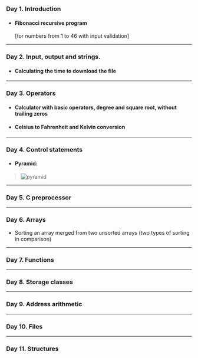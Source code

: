 ### Day 1. Introduction

- #### Fibonacci recursive program
  [for numbers from 1 to 46 with input validation]

---

### Day 2. Input, output and strings.
- #### Calculating the time to download the file

---

### Day 3. Operators
- #### Calculator with basic operators, degree and square root, without trailing zeros
- #### Celsius to Fahrenheit and Kelvin conversion

---

### Day 4. Control statements
- #### Pyramid:
> ![pyramid](https://user-images.githubusercontent.com/81263783/138994599-7a194eb7-044c-4769-a044-415321ee6e1a.png)

---

### Day 5. C preprocessor

---

### Day 6. Arrays
- Sorting an array merged from two unsorted arrays (two types of sorting in comparison)

---

### Day 7. Functions

---

### Day 8. Storage classes

---

### Day 9. Address arithmetic

---

### Day 10. Files

---

### Day 11. Structures